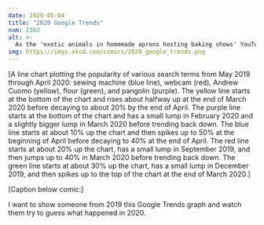 ```yaml
---
date: 2020-05-04
title: "2020 Google Trends"
num: 2302
alt: >-
  As the 'exotic animals in homemade aprons hosting baking shows' YouTube craze reached its peak in March 2020, Andrew Cuomo announced he was replacing the Statue of Liberty with a bronze pangolin in a chef's hat.
img: https://imgs.xkcd.com/comics/2020_google_trends.png
---
```

[A line chart plotting the popularity of various search terms from May 2019 through April 2020: sewing machine (blue line), webcam (red), Andrew Cuomo (yellow), flour (green), and pangolin (purple). The yellow line starts at the bottom of the chart and rises about halfway up at the end of March 2020 before decaying to about 20% by the end of April. The purple line starts at the bottom of the chart and has a small lump in February 2020 and a slightly bigger lump in March 2020 before trending back down. The blue line starts at about 10% up the chart and then spikes up to 50% at the beginning of April before decaying to 40% at the end of April. The red line starts at about 20% up the chart, has a small lump in September 2019, and then jumps up to 40% in March 2020 before trending back down. The green line starts at about 30% up the chart, has a small lump in December 2019, and then spikes up to the top of the chart at the end of March 2020.]

[Caption below comic:]

I want to show someone from 2019 this Google Trends graph and watch them try to guess what happened in 2020.